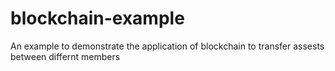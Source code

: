 # blockchain-example
An example to demonstrate the application of blockchain to transfer assests between differnt members
